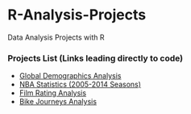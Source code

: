 # R-Analysis-Projects
Data Analysis Projects with R

### Projects List (Links leading directly to code)
* [Global Demographics Analysis](https://github.com/DaheeMATTANA/R-Analysis-Projects/blob/main/Global%20Demographics%20Analysis/Global%20Demographics%20Analysis.R)
* [NBA Statistics (2005-2014 Seasons)](https://github.com/DaheeMATTANA/R-Analysis-Projects/blob/main/NBA%20Analysis/NBA%20Statistics%20(2005-2014%20Seasons).R)
* [Film Rating Analysis](https://github.com/DaheeMATTANA/R-Analysis-Projects/blob/main/Film%20Rating%20Analysis/Film%20Rating%20Analysis.R)
* [Bike Journeys Analysis](https://github.com/DaheeMATTANA/R-Analysis-Projects/blob/main/Bike%20Journeys%20Analysis/Bike%20Journeys%20Analysis.R)
